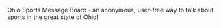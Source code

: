 Ohio Sports Message Board - an anonymous, user-free way to talk about sports in the great state of Ohio!


